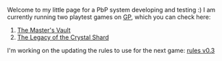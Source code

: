 Welcome to my little page for a PbP system developing and testing :)
I am currently running two playtest games on [GP](https://gamersplane.com/), which you can check here:  
  
  1) [The Master's Vault](test1.md)  
  2) [The Legacy of the Crystal Shard](test2.md)
    
I'm working on the updating the rules to use for the next game: [rules v0.3](rules.md)
